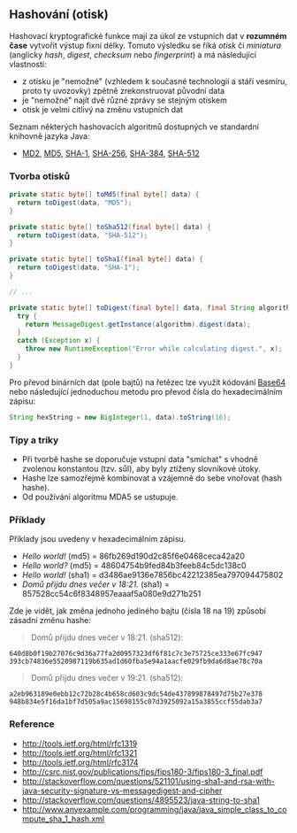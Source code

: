 ## Hashování (otisk)

Hashovací kryptografické funkce mají za úkol ze vstupních dat v **rozumném čase** vytvořit výstup fixní délky. Tomuto výsledku se říká *otisk* či *miniatura* (anglicky *hash*, *digest*, *checksum* nebo *fingerprint*) a má následující vlastnosti:

- z otisku je "nemožné" (vzhledem k současné technologii a stáří vesmíru, proto ty uvozovky) zpětně zrekonstruovat původní data 
- je "nemožné" najít dvě různé zprávy se stejným otiskem
- otisk je velmi citlivý na změnu vstupních dat

Seznam některých hashovacích algoritmů dostupných ve standardní knihovně jazyka Java:

- [MD2](http://tools.ietf.org/html/rfc1319), [MD5](http://tools.ietf.org/html/rfc1321), [SHA-1](http://tools.ietf.org/html/rfc3174), [SHA-256](http://csrc.nist.gov/publications/fips/fips180-3/fips180-3_final.pdf), [SHA-384](http://csrc.nist.gov/publications/fips/fips180-3/fips180-3_final.pdf), [SHA-512](http://csrc.nist.gov/publications/fips/fips180-3/fips180-3_final.pdf)

### Tvorba otisků

```java
private static byte[] toMd5(final byte[] data) {
  return toDigest(data, "MD5");
}

private static byte[] toSha512(final byte[] data) {
  return toDigest(data, "SHA-512");
}

private static byte[] toSha1(final byte[] data) {
  return toDigest(data, "SHA-1");
}

// ...

private static byte[] toDigest(final byte[] data, final String algorithm) {
  try {
    return MessageDigest.getInstance(algorithm).digest(data);
  }
  catch (Exception x) {
    throw new RuntimeException("Error while calculating digest.", x);
  }
}
```

Pro převod binárních dat (pole bajtů) na řetězec lze využít kódování [Base64](wiki/base64) nebo následující jednoduchou metodu pro převod čísla do hexadecimálním zápisu:

```java
String hexString = new BigInteger(1, data).toString(16);
```

### Tipy a triky

- Při tvorbě hashe se doporučuje vstupní data "smíchat" s vhodně zvolenou konstantou (tzv. sůl), aby byly ztíženy slovníkové útoky.
- Hashe lze samozřejmě kombinovat a vzájemně do sebe vnořovat (hash hashe).
- Od používání algoritmu MDA5 se ustupuje.

### Příklady

Příklady jsou uvedeny v hexadecimálním zápisu.

- *Hello world!* (md5) = 86fb269d190d2c85f6e0468ceca42a20
- *Hello world?* (md5) = 48604754b9fed84b3feeb84c5dc138c0
- *Hello world!* (sha1) = d3486ae9136e7856bc42212385ea797094475802
- *Domů přijdu dnes večer v 18:21.* (sha1) = 857528cc54c6f8348957eaaaf5a080e9d271b251

Zde je vidět, jak změna jednoho jediného bajtu (čísla 18 na 19) způsobí zásadní změnu hashe:

> Domů přijdu dnes večer v 18:21. (sha512):

```plain
640d8b0f19b27076c9d36a77fa2d0957323df6f81c7c3e75725ce333e67fc947
393cb74836e5520987119b635ad1d60fba5e94a1aacfe029fb9da6d8ae78c70a
```

> Domů přijdu dnes večer v 19:21. (sha512):

```plain
a2eb963189e0ebb12c72b28c4b658cd603c9dc54de437899878497d75b27e378
948b834e5f16da1bf7d505a9ac15698155c07d3925092a15a3855ccf55dab3a7
```

### Reference

- http://tools.ietf.org/html/rfc1319
- http://tools.ietf.org/html/rfc1321
- http://tools.ietf.org/html/rfc3174
- http://csrc.nist.gov/publications/fips/fips180-3/fips180-3_final.pdf
- http://stackoverflow.com/questions/521101/using-sha1-and-rsa-with-java-security-signature-vs-messagedigest-and-cipher
- http://stackoverflow.com/questions/4895523/java-string-to-sha1
- http://www.anyexample.com/programming/java/java_simple_class_to_compute_sha_1_hash.xml